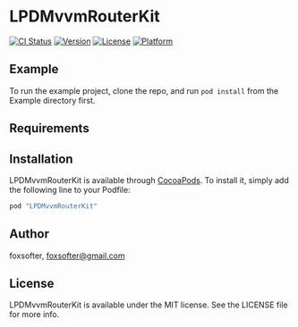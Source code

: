 # LPDMvvmRouterKit

[![CI Status](http://img.shields.io/travis/foxsofter/LPDMvvmRouterKit.svg?style=flat)](https://travis-ci.org/foxsofter/LPDMvvmRouterKit)
[![Version](https://img.shields.io/cocoapods/v/LPDMvvmRouterKit.svg?style=flat)](http://cocoapods.org/pods/LPDMvvmRouterKit)
[![License](https://img.shields.io/cocoapods/l/LPDMvvmRouterKit.svg?style=flat)](http://cocoapods.org/pods/LPDMvvmRouterKit)
[![Platform](https://img.shields.io/cocoapods/p/LPDMvvmRouterKit.svg?style=flat)](http://cocoapods.org/pods/LPDMvvmRouterKit)

## Example

To run the example project, clone the repo, and run `pod install` from the Example directory first.

## Requirements

## Installation

LPDMvvmRouterKit is available through [CocoaPods](http://cocoapods.org). To install
it, simply add the following line to your Podfile:

```ruby
pod "LPDMvvmRouterKit"
```

## Author

foxsofter, foxsofter@gmail.com

## License

LPDMvvmRouterKit is available under the MIT license. See the LICENSE file for more info.
